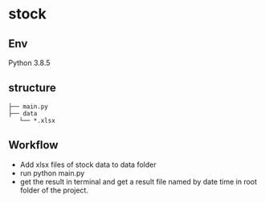 # stock

## Env
Python 3.8.5

## structure
```
├── main.py
├── data
   └── *.xlsx
```

## Workflow
- Add xlsx files of stock data to data folder
- run python main.py
- get the result in terminal and get a result file named by date time in root folder of the project.
